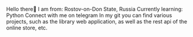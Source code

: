 Hello there👋
I am from: Rostov-on-Don State, Russia
Currently learning: Python
Connect with me on telegram
In my git you can find various projects, such as the library web application, as well as the rest api of the online store, etc.

